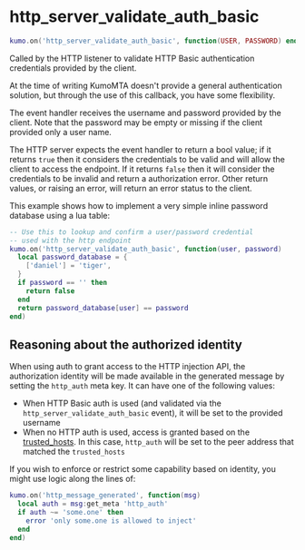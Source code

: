 # http_server_validate_auth_basic

```lua
kumo.on('http_server_validate_auth_basic', function(USER, PASSWORD) end)
```

Called by the HTTP listener to validate HTTP Basic authentication
credentials provided by the client.

At the time of writing KumoMTA doesn't provide a general authentication
solution, but through the use of this callback, you have some flexibility.

The event handler receives the username and password provided by the client.
Note that the password may be empty or missing if the client provided only
a user name.

The HTTP server expects the event handler to return a bool value; if it returns
`true` then it considers the credentials to be valid and will allow the client to
access the endpoint. If it returns `false` then it will consider the credentials
to be invalid and return a authorization error. Other return values, or raising
an error, will return an error status to the client.

This example shows how to implement a very simple inline password database
using a lua table:

```lua
-- Use this to lookup and confirm a user/password credential
-- used with the http endpoint
kumo.on('http_server_validate_auth_basic', function(user, password)
  local password_database = {
    ['daniel'] = 'tiger',
  }
  if password == '' then
    return false
  end
  return password_database[user] == password
end)
```

## Reasoning about the authorized identity

When using auth to grant access to the HTTP injection API, the authorization
identity will be made available in the generated message by setting the
`http_auth` meta key.  It can have one of the following values:

* When HTTP Basic auth is used (and validated via the
  `http_server_validate_auth_basic` event), it will be set to the provided
  username
* When no HTTP auth is used, access is granted based on the
  [trusted_hosts](../kumo/start_http_listener/trusted_hosts.md). In this case,
  `http_auth` will be set to the peer address that matched the `trusted_hosts`

If you wish to enforce or restrict some capability based on identity, you might
use logic along the lines of:

```lua
kumo.on('http_message_generated', function(msg)
  local auth = msg:get_meta 'http_auth'
  if auth ~= 'some.one' then
    error 'only some.one is allowed to inject'
  end
end)
```
